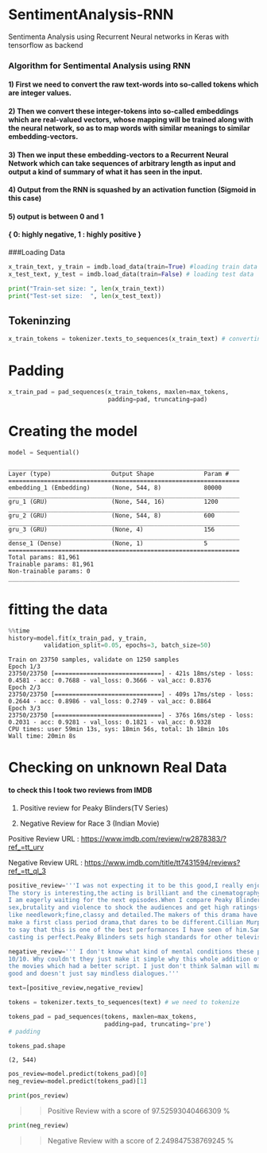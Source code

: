 # SentimentAnalysis-RNN
Sentimenta Analysis using Recurrent Neural networks in Keras with tensorflow as backend



### Algorithm for Sentimental Analysis using RNN 


#### 1) First we need to convert the raw text-words into so-called tokens which are integer values.

#### 2) Then we convert these integer-tokens into so-called embeddings which are real-valued vectors, whose mapping will be trained along with the neural network, so as to map words with similar meanings to similar embedding-vectors. 

#### 3) Then we input these embedding-vectors to a Recurrent Neural Network which can take sequences of arbitrary length as input and output a kind of summary of what it has seen in the input.

#### 4) Output from the RNN is squashed by an activation function (Sigmoid in this case)

#### 5) output is between 0 and 1 
 
#### { 0: highly negative, 1 : highly positive }



###Loading Data

```python
x_train_text, y_train = imdb.load_data(train=True) #loading train data
x_test_text, y_test = imdb.load_data(train=False) # loading test data
```


```python
print("Train-set size: ", len(x_train_text))
print("Test-set size:  ", len(x_test_text))
```

  
## Tokeninzing

```python
x_train_tokens = tokenizer.texts_to_sequences(x_train_text) # converting all the text in training data to tokens
```


# Padding

```python
x_train_pad = pad_sequences(x_train_tokens, maxlen=max_tokens,
                            padding=pad, truncating=pad)
```

# Creating the model

```python
model = Sequential()
```

    _________________________________________________________________
    Layer (type)                 Output Shape              Param #   
    =================================================================
    embedding_1 (Embedding)      (None, 544, 8)            80000     
    _________________________________________________________________
    gru_1 (GRU)                  (None, 544, 16)           1200      
    _________________________________________________________________
    gru_2 (GRU)                  (None, 544, 8)            600       
    _________________________________________________________________
    gru_3 (GRU)                  (None, 4)                 156       
    _________________________________________________________________
    dense_1 (Dense)              (None, 1)                 5         
    =================================================================
    Total params: 81,961
    Trainable params: 81,961
    Non-trainable params: 0
    _________________________________________________________________



# fitting the data

```python
%%time
history=model.fit(x_train_pad, y_train,
          validation_split=0.05, epochs=3, batch_size=50)
```

    Train on 23750 samples, validate on 1250 samples
    Epoch 1/3
    23750/23750 [==============================] - 421s 18ms/step - loss: 0.4581 - acc: 0.7688 - val_loss: 0.3666 - val_acc: 0.8376
    Epoch 2/3
    23750/23750 [==============================] - 409s 17ms/step - loss: 0.2644 - acc: 0.8986 - val_loss: 0.2749 - val_acc: 0.8864
    Epoch 3/3
    23750/23750 [==============================] - 376s 16ms/step - loss: 0.2031 - acc: 0.9281 - val_loss: 0.1821 - val_acc: 0.9328
    CPU times: user 59min 13s, sys: 18min 56s, total: 1h 18min 10s
    Wall time: 20min 8s





# Checking on unknown Real Data 

#### to check this I took two reviews from IMDB 

1) Positive review for Peaky Blinders(TV Series)

2) Negative Review for  Race 3 (Indian Movie)

Positive Review URL : https://www.imdb.com/review/rw2878383/?ref_=tt_urv

Negative Review URL : https://www.imdb.com/title/tt7431594/reviews?ref_=tt_ql_3

        
        


```python
positive_review='''I was not expecting it to be this good,I really enjoyed all 4 episodes. 
The story is interesting,the acting is brilliant and the cinematography is just beautiful!
I am eagerly waiting for the next episodes.When I compare Peaky Blinders to other popular TV shows that use
sex,brutality and violence to shock the audiences and get high ratings(which they actually do)this sincere work is 
like needlework;fine,classy and detailed.The makers of this drama have not chosen the easy way,they have set off to
make a first class period drama,that dares to be different.Cillian Murphy is at his best,I will even go as far as
to say that this is one of the best performances I have seen of him.Sam Neil and Helen McCrory must be praised,all
casting is perfect.Peaky Blinders sets high standards for other television dramas to follow.'''

negative_review=''' I don't know what kind of mental conditions these people are suffering from, who are rating this movie
10/10. Why couldn't they just make it simple why this whole addition of crap. Just another crappy amalgamation of
the movies which had a better script. I just don't think Salman will make any sensible movies in which he just acts
good and doesn't just say mindless dialogues.'''

text=[positive_review,negative_review]
```


```python
tokens = tokenizer.texts_to_sequences(text) # we need to tokenize
```


```python
tokens_pad = pad_sequences(tokens, maxlen=max_tokens,
                           padding=pad, truncating='pre')
# padding
```


```python
tokens_pad.shape
```




    (2, 544)




```python
pos_review=model.predict(tokens_pad)[0]
neg_review=model.predict(tokens_pad)[1]
```


```python
print(pos_review)

```

>>Positive Review with a score of 97.52593040466309 %


    


```python
print(neg_review)
```
>>Negative Review with a score of 2.249847538769245 %



